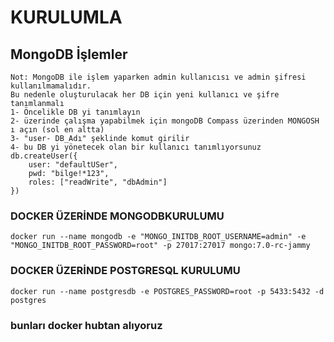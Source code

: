 # KURULUMLA

## MongoDB İşlemler
    Not: MongoDB ile işlem yaparken admin kullanıcısı ve admin şifresi kullanılmamalıdır.
    Bu nedenle oluşturulacak her DB için yeni kullanıcı ve şifre tanımlanmalı
    1- Öncelikle DB yi tanımlayın
    2- üzerinde çalışma yapabilmek için mongoDB Compass üzerinden MONGOSH ı açın (sol en altta)
    3- "user- DB_Adı" şeklinde komut girilir 
    4- bu DB yi yönetecek olan bir kullanıcı tanımlıyorsunuz 
    db.createUser({
        user: "defaultUSer",
        pwd: "bilge!*123",
        roles: ["readWrite", "dbAdmin"]
    })
    
  
### DOCKER ÜZERİNDE MONGODBKURULUMU
    docker run --name mongodb -e "MONGO_INITDB_ROOT_USERNAME=admin" -e "MONGO_INITDB_ROOT_PASSWORD=root" -p 27017:27017 mongo:7.0-rc-jammy

### DOCKER ÜZERİNDE POSTGRESQL KURULUMU
    docker run --name postgresdb -e POSTGRES_PASSWORD=root -p 5433:5432 -d postgres

### bunları docker hubtan alıyoruz 

